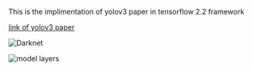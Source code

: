 This is the implimentation of yolov3 paper in tensorflow 2.2 framework

[link of yolov3 paper](https://pjreddie.com/media/files/papers/YOLOv3.pdf)

![Darknet](download.png)









































![model layers](layer1.png)

